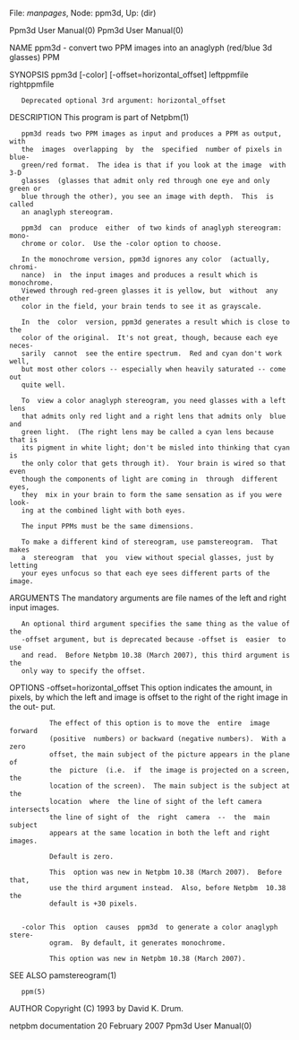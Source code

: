 File: *manpages*,  Node: ppm3d,  Up: (dir)

Ppm3d User Manual(0)                                      Ppm3d User Manual(0)



NAME
       ppm3d  -  convert two PPM images into an anaglyph (red/blue 3d glasses)
       PPM


SYNOPSIS
       ppm3d [-color] [-offset=horizontal_offset] leftppmfile rightppmfile

       Deprecated optional 3rd argument: horizontal_offset


DESCRIPTION
       This program is part of Netpbm(1)

       ppm3d reads two PPM images as input and produces a PPM as output,  with
       the  images  overlapping  by  the  specified  number of pixels in blue-
       green/red format.  The idea is that if you look at the image  with  3-D
       glasses  (glasses that admit only red through one eye and only green or
       blue through the other), you see an image with depth.  This  is  called
       an anaglyph stereogram.

       ppm3d  can  produce  either  of two kinds of anaglyph stereogram: mono-
       chrome or color.  Use the -color option to choose.

       In the monochrome version, ppm3d ignores any color  (actually,  chromi-
       nance)  in  the input images and produces a result which is monochrome.
       Viewed through red-green glasses it is yellow, but  without  any  other
       color in the field, your brain tends to see it as grayscale.

       In  the  color  version, ppm3d generates a result which is close to the
       color of the original.  It's not great, though, because each eye neces-
       sarily  cannot  see the entire spectrum.  Red and cyan don't work well,
       but most other colors -- especially when heavily saturated -- come  out
       quite well.

       To  view a color anaglyph stereogram, you need glasses with a left lens
       that admits only red light and a right lens that admits only  blue  and
       green light.  (The right lens may be called a cyan lens because that is
       its pigment in white light; don't be misled into thinking that cyan  is
       the only color that gets through it).  Your brain is wired so that even
       though the components of light are coming in  through  different  eyes,
       they  mix in your brain to form the same sensation as if you were look-
       ing at the combined light with both eyes.

       The input PPMs must be the same dimensions.

       To make a different kind of stereogram, use pamstereogram.  That  makes
       a  stereogram  that  you  view without special glasses, just by letting
       your eyes unfocus so that each eye sees different parts of the image.


ARGUMENTS
       The mandatory arguments are file names of  the  left  and  right  input
       images.

       An optional third argument specifies the same thing as the value of the
       -offset argument, but is deprecated because -offset is  easier  to  use
       and read.  Before Netpbm 10.38 (March 2007), this third argument is the
       only way to specify the offset.


OPTIONS
       -offset=horizontal_offset
              This option indicates the amount, in pixels, by which  the  left
              and  image is offset to the right of the right image in the out-
              put.

              The effect of this option is to move the  entire  image  forward
              (positive  numbers) or backward (negative numbers).  With a zero
              offset, the main subject of the picture appears in the plane  of
              the  picture  (i.e.  if  the image is projected on a screen, the
              location of the screen).  The main subject is the subject at the
              location  where  the line of sight of the left camera intersects
              the line of sight of  the  right  camera  --  the  main  subject
              appears at the same location in both the left and right images.

              Default is zero.

              This  option was new in Netpbm 10.38 (March 2007).  Before that,
              use the third argument instead.  Also, before Netpbm  10.38  the
              default is +30 pixels.


       -color This  option  causes  ppm3d  to generate a color anaglyph stere-
              ogram.  By default, it generates monochrome.

              This option was new in Netpbm 10.38 (March 2007).




SEE ALSO
       pamstereogram(1)

       ppm(5)



AUTHOR
       Copyright (C) 1993 by David K. Drum.



netpbm documentation           20 February 2007           Ppm3d User Manual(0)
